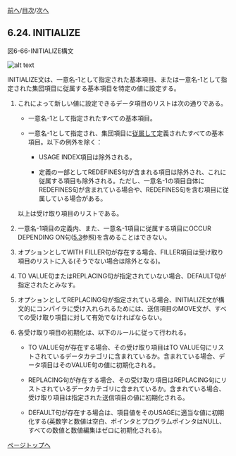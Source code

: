 <!--navi start1-->
[前へ](6-23.md)/[目次](https://momo2584.github.io/opensourcecobol.github.io/markdown/TOC.html)/[次へ](6-25.md)
<!--navi end1-->
## 6.24. INITIALIZE

図6-66-INITIALIZE構文

![alt text](Image/6-66-Initialize.png)

INITIALIZE文は、一意名-1として指定された基本項目、または一意名-1として指定された集団項目に従属する基本項目を特定の値に設定する。

1. これによって新しい値に設定できるデータ項目のリストは次の通りである。

    - 一意名-1として指定されたすべての基本項目。

    - 一意名-1として指定され、集団項目に<u>従属して</u>定義されたすべての基本項目。以下の例外を除く：

        - USAGE INDEX項目は除外される。

        - 定義の一部としてREDEFINES句が含まれる項目は除外され、これに従属する項目も除外される。ただし、一意名-1の項目自体にREDEFINES句が含まれている場合や、REDEFINES句を含む項目に従属している場合がある。

    以上は受け取り項目のリストである。

2. 一意名-1項目の定義内、また、一意名-1項目に従属する項目にOCCUR DEPENDING ON句([5.3](5-3.md)参照)を含めることはできない。

3. オプションとしてWITH FILLER句が存在する場合、FILLER項目は受け取り項目のリストに入る(そうでない場合は除外となる)。

4. TO VALUE句またはREPLACING句が指定されていない場合、DEFAULT句が指定されたとみなす。

5. オプションとしてREPLACING句が指定されている場合、INITIALIZE文が構文的にコンパイラに受け入れられるためには、送信項目のMOVE文が、すべての受け取り項目に対して有効でなければならない。

6. 各受け取り項目の初期化は、以下のルールに従って行われる。

    - TO VALUE句が存在する場合、その受け取り項目はTO VALUE句にリストされているデータカテゴリに含まれているか。含まれている場合、データ項目はそのVALUE句の値に初期化される。

    - REPLACING句が存在する場合、その受け取り項目はREPLACING句にリストされているデータカテゴリに含まれているか。含まれている場合、受け取り項目は指定された送信項目の値に初期化される。

    - DEFAULT句が存在する場合は、項目値をそのUSAGEに適当な値に初期化する(英数字と数値は空白、ポインタとプログラムポインタはNULL、すべての数値と数値編集はゼロに初期化される)。

<!--navi start2-->

[ページトップへ](6-24.md)
<!--navi end2-->
